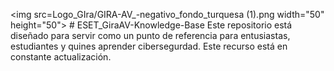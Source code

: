 <img src=Logo_GIra/GIRA-AV_-negativo_fondo_turquesa (1).png width="50" height="50"> # ESET_GiraAV-Knowledge-Base
Este repositorio está diseñado para servir como un punto de referencia para entusiastas, estudiantes y quines aprender cibersegurdad.  Este recurso está en constante actualización.
